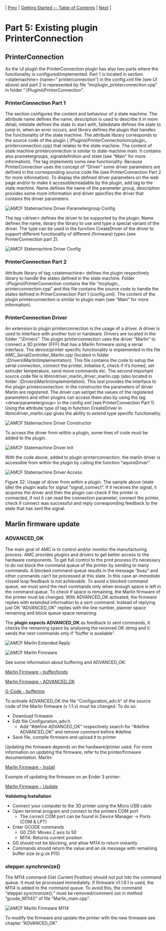 | [Prev](part04.html) | [Getting Started -- Table of Contents](index.html) | [Next](part06.html) |
# Part 5:  Existing plugin PrinterConnection


## PrinterConnection
As the UI plugin the PrinterConnection plugin has also two parts where the functionality is configured/implemented. Part 1 is located in section \<statemachine\> (name=” printerconnection”) in the config.xml file (see UI above) and part 2 is represented by file “mcplugin_printerconnection.cpp” in folder “.\Plugins\PrinterConnection”.

### PrinterConnection Part 1
The section <statemachine> configures the content and behaviour of a state machine. The attribute name defines the name, description is used to describe it in more detail, initstate defines the state to start with, failedstate defines the state to jump in, when an error occurs, and library defines the plugin that handles the functionality of the state machine. The attribute library corresponds to the source code of the plugin (.\Plugins\PrinterConnection\mcplugin_ printerconnection.cpp) that relates to the state machine.
The content of state machine printerconnection is similar to state machine main. It contains also prametergroups, signaldefinition and state (see “Main” for more information).
The tag <driverparametergroup> implements some new functionality. Because PrinterConnection uses the concept of “Driver” some driver parameters are defined in the corresponding source code file (see PrinterConnection Part 2 for more information). To display the defined driver parameters on the web page and/or to make it accessible/readable by the plugin, add tag <driverparametergroup> to the state machine. Name defines the name of the parameter group, description provides some more information and driver specifies the driver that contains the driver parameters.

![AMCF Statemachine Driver Parametergroup Config](./../doc/images/AmcfDriverParameterGroup.png "Config: Statemachine Driver Parametergroup")

The tag \<driver\> defines the driver to be supported by the plugin. Name defines the name, library the library to use and type a special variant of the driver. The type can be used in the function CreateDriver of the driver to support different functionality of different (firmware) types (see PrinterConnection part 2).

![AMCF Statemachine Driver Config](./../doc/images/AmcfDriver.png "Config: Statemachine Driver")

### PrinterConnection Part 2
Attribute library of tag \<statemachine\> defines the plugin respectively library to handle the states defined in the state machine.
Folder .\Plugins\PrinterConnection contains the file “mcplugin_ printerconnection.cpp” and this file contains the source code to handle the states defined in PrinerConnection Part 1 (config.xml).
The content of the plugin printerconnection is similar to plugin main (see “Main” for more information).

### PrinterConnection Driver
An extension to plugin printerconnection is the usage of a driver. A driver is used to interface with another tool or hardware. Drivers are located in the folder “.\Drivers”. The plugin printerconnection uses the driver “Marlin” to connect a 3D printer (FFF) that has a Marlin firmware using a serial interface.
The device/printer specific functionality is implemented in the file AMC_SerialController_Marlin.cpp (located in folder .\Drivers\Marlin\Implementation). This file contains the code to setup the serial connection, connect the printer, initialise it, check if it’s homed, set extruder temperature, send move commands etc. 
The second important source code file is libmcdriver_marlin_driver_marlin.cpp (also located in folder .\Drivers\Marlin\Implementation). This tool provides the interface to the plugin printerconnection. In the constructor the parameters of driver Marlin are registered. The driver can set/get the values of the registered parameters and other plugins can access them also by using the tag \<driverparametergroup\> in the config xml (see PrinterConnection Part 1).
Using the attribute type of tag <driver> in function CreateDriver in libmcdriver_marlin.cpp gives the ability to extend type specific functionality.

![AMCF Statemachine Driver Constructor](./../doc/images/AmcfDriverSourceConstructor.png "Source: Statemachine Driver Constructor")

To access the driver from within a plugin, some lines of code must be added to the plugin.

![AMCF Statemachine Driver Init](./../doc/images/AmcfDriverSourceInit.png "Source: Statemachine Driver Init")

With the code above, added to plugin printerconnection, the marlin driver is accessible from within the plugin by calling the function “aquireDriver”.

![AMCF Statemachine Driver Access](./../doc/images/AmcfDriverSourceAccess.png "Source: Statemachine Driver Access")

Figure 32: Usage of driver from within a plugin.
The sample above (state idle) the plugin waits for signal “signal_connect”. If it receives the signal, it acquires the driver and then the plugin can check if the printer is connected, if not it can read the connection parameter, connect the printer, check if connect was successful and reply corresponding feedback to the state that has sent the signal.









## Marlin firmware update
### ADVANCED_OK
The main goal of AMC is to control and/or monitor the manufacturing process. AMC provides plugins and drivers to get better access to the hardware components. To get full control to the print process it’s necessary to do not block the command queue of the printer by sending to many commands. A blocked command queue results in the message “busy” and other commands can’t be processed at this state. In this case an immediate closed loop feedback is not achievable. 
To avoid a blocked command queue, we must send the next commands only when enough space is left in the command queue. To check if space is remaining, the Marlin firmware of the printer must be changed. With ADVANCED_OK activated, the firmware replies with extended information to a sent command. Instead of replying just OK “ADVANCED_OK” replies with the line number, planner space remaining and block queue space remaining. 

The **plugin expects ADVANCED_OK** as feedback to sent commands, 
it checks the remaining space by analysing the received OK string and 
it sends the next commands only if “buffer is available”.

![AMCF Marlin Extended Reply](./../doc/images/AmcfMarlinExtendedReply.png "Marlin Firmware extended reply")


![AMCF Marlin Firmware](./../doc/images/AmcfMarlinFirmware.png "Marlin Firmware")


See some information about buffering and ADVANCED_OK:

[Marlin Firmware - buffer/hosts](https://marlinfw.org/docs/configuration/configuration.html#buffer-/-hosts)

[Marlin Firmware - ADVANCED_OK](https://marlinfw.org/docs/configuration/configuration.html#advanced-ok)

[G-Code - buffering](https://reprap.org/wiki/G-code#Buffering)

To activate ADVANCED_OK the file “Configuration_adv.h” of the source code of the Marlin firmware (v 1.1.x) must be changed. 
To do so:

 -	Download firmware
 -	Edit file Configuration_adv.h
    -	Add “#define ADVANCED_OK” respectively search for “#define ADVANCED_OK” and remove comment before #define
 -	Save file, compile firmware and upload it to printer

Updating the firmware depends on the hardware/printer used. For more information on updating the firmware, refer to the printer/firmware documentation.
Marlin: 

[Marlin Firmware - Install](https://marlinfw.org/docs/basics/install.html)

Example of updating the firmware on an Ender 3 printer:

[Marlin Firmware - Update](https://howchoo.com/ender3/ender-3-bootloader-firmware-update-marlin)


**Validating Installation**

 -	Connect your computer to the 3D printer using the Micro USB cable
 -	Open terminal program and connect to the printers COM port
    -	The correct COM port can be found in Device Manager → Ports (COM & LPT)
 -	Enter GCODE commands
    -	G0 Z50: Moves Z axis to 50 
    - M114: Returns current position
 -	G0 should not be blocking, and allow M114 to return instantly
 -	Commands should return the value and an ok message with remaining buffer size (e.g ok P15)


### stepper.synchronize()
The M114 command (Get Current Position) should not put into the command queue. It must be processed immediately. If firmware v1.1.6.1 is used, the M114 is added to the command queue. To avoid this, the command “stepper.synchronize();” must be removed/comment out in method “gcode_M114()” of file “Marlin_main.cpp”.

![AMCF Marlin Firmware M114](./../doc/images/AmcfMarlinFirmwareM114.png "Marlin Firmware: Modifying M114 ")

To modify the firmware and update the printer with the new firmware see chapter “ADVANCED_OK”








